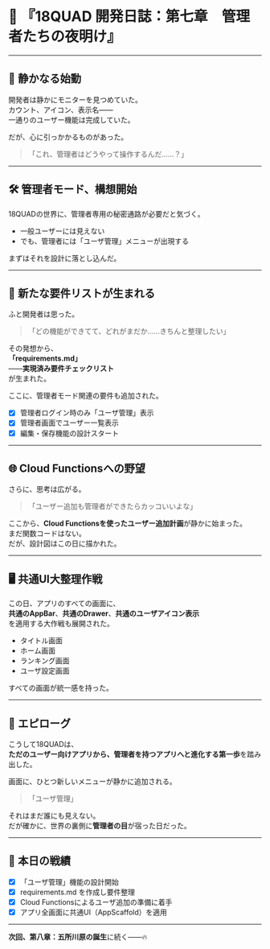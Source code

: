 # 📖 『18QUAD 開発日誌：第七章　管理者たちの夜明け』

---

## 🌄 静かなる始動

開発者は静かにモニターを見つめていた。  
カウント、アイコン、表示名――  
一通りのユーザー機能は完成していた。

だが、心に引っかかるものがあった。

> 「これ、管理者はどうやって操作するんだ……？」

---

## 🛠 管理者モード、構想開始

18QUADの世界に、管理者専用の秘密通路が必要だと気づく。

- 一般ユーザーには見えない  
- でも、管理者には「ユーザ管理」メニューが出現する

まずはそれを設計に落とし込んだ。

---

## 📑 新たな要件リストが生まれる

ふと開発者は思った。

> 「どの機能ができてて、どれがまだか……きちんと整理したい」

その発想から、  
**「requirements.md」**  
――**実現済み要件チェックリスト**  
が生まれた。

ここに、管理者モード関連の要件も追加された。

- [x] 管理者ログイン時のみ「ユーザ管理」表示
- [x] 管理者画面でユーザー一覧表示
- [x] 編集・保存機能の設計スタート

---

## 🌐 Cloud Functionsへの野望

さらに、思考は広がる。

> 「ユーザー追加も管理者ができたらカッコいいよな」

ここから、**Cloud Functionsを使ったユーザー追加計画**が静かに始まった。  
まだ関数コードはない。  
だが、設計図はこの日に描かれた。

---

## 🖥 共通UI大整理作戦

この日、アプリのすべての画面に、  
**共通のAppBar**、**共通のDrawer**、**共通のユーザアイコン表示**  
を適用する大作戦も展開された。

- タイトル画面
- ホーム画面
- ランキング画面
- ユーザ設定画面

すべての画面が統一感を持った。

---

## 📘 エピローグ

こうして18QUADは、  
**ただのユーザー向けアプリから、管理者を持つアプリへと進化する第一歩**を踏み出した。

画面に、ひとつ新しいメニューが静かに追加される。

>「ユーザ管理」

それはまだ誰にも見えない。  
だが確かに、世界の裏側に**管理者の目**が宿った日だった。

---

## 🧾 本日の戦績

- [x] 「ユーザ管理」機能の設計開始
- [x] requirements.md を作成し要件整理
- [x] Cloud Functionsによるユーザ追加の準備に着手
- [x] アプリ全画面に共通UI（AppScaffold）を適用

---

**次回、第八章：五所川原の誕生**に続く――🔥
